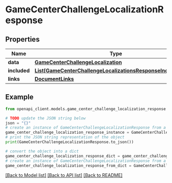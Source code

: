# GameCenterChallengeLocalizationResponse


## Properties

Name | Type | Description | Notes
------------ | ------------- | ------------- | -------------
**data** | [**GameCenterChallengeLocalization**](GameCenterChallengeLocalization.md) |  | 
**included** | [**List[GameCenterChallengeLocalizationsResponseIncludedInner]**](GameCenterChallengeLocalizationsResponseIncludedInner.md) |  | [optional] 
**links** | [**DocumentLinks**](DocumentLinks.md) |  | 

## Example

```python
from openapi_client.models.game_center_challenge_localization_response import GameCenterChallengeLocalizationResponse

# TODO update the JSON string below
json = "{}"
# create an instance of GameCenterChallengeLocalizationResponse from a JSON string
game_center_challenge_localization_response_instance = GameCenterChallengeLocalizationResponse.from_json(json)
# print the JSON string representation of the object
print(GameCenterChallengeLocalizationResponse.to_json())

# convert the object into a dict
game_center_challenge_localization_response_dict = game_center_challenge_localization_response_instance.to_dict()
# create an instance of GameCenterChallengeLocalizationResponse from a dict
game_center_challenge_localization_response_from_dict = GameCenterChallengeLocalizationResponse.from_dict(game_center_challenge_localization_response_dict)
```
[[Back to Model list]](../README.md#documentation-for-models) [[Back to API list]](../README.md#documentation-for-api-endpoints) [[Back to README]](../README.md)


